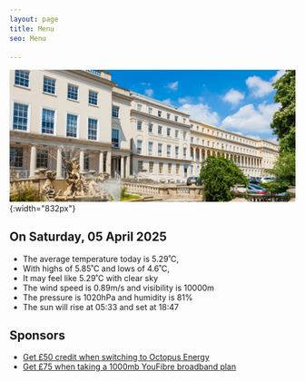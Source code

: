 ```yaml
---
layout: page
title: Menu
seo: Menu

---
```


![Logo](/images/logo.jpg){:width="832px"}

<!-- weather_marker starts -->
## On Saturday, 05 April 2025

- The average temperature today is 5.29˚C,
- With highs of 5.85˚C and lows of 4.6˚C,
- It may feel like 5.29˚C with clear sky
- The wind speed is 0.89m/s and visibility is 10000m
- The pressure is 1020hPa and humidity is 81%
- The sun will rise at 05:33 and set at 18:47

<!-- weather_marker ends -->

## Sponsors

- [Get £50 credit when switching to Octopus Energy](https://bit.ly/3oD1nnS)
- [Get £75 when taking a 1000mb YouFibre broadband plan](https://aklam.io/91zWhU?)



